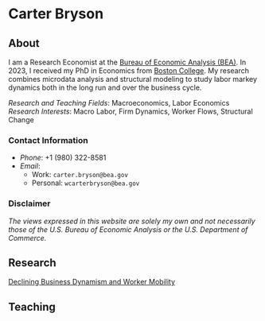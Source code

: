 # Carter Bryson

## About
I am a Research Economist at the [Bureau of Economic Analysis (BEA)](https://www.bea.gov/). In 2023, I received my PhD in Economics from [Boston College](https://www.bc.edu/content/bc-web/schools/morrissey/departments/economics.html). My research combines microdata analysis and structural modeling to study labor markey dynamics both in the long run and over the business cycle.

_Research and Teaching Fields_: Macroeconomics, Labor Economics \
_Research Interests_: Macro Labor, Firm Dynamics, Worker Flows, Structural Change

### Contact Information
- _Phone_: +1 (980) 322-8581
- _Email_:
    - Work: `carter.bryson@bea.gov`
    - Personal: `wcarterbryson@bea.gov`

### Disclaimer
_The views expressed in this website are solely my own and not necessarily those of the U.S. Bureau of Economic Analysis or the U.S. Department of Commerce._

## Research
[Declining Business Dynamism and Worker Mobility](https://wcarterbryson.github.io/Bryson_JMP.pdf)

## Teaching

